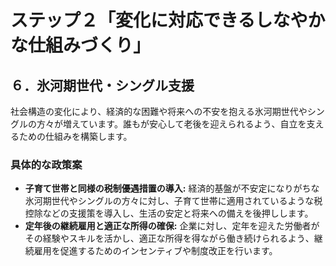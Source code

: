 # ステップ２「変化に対応できるしなやかな仕組みづくり」
## ６．氷河期世代・シングル支援

社会構造の変化により、経済的な困難や将来への不安を抱える氷河期世代やシングルの方々が増えています。誰もが安心して老後を迎えられるよう、自立を支えるための仕組みを構築します。

### 具体的な政策案

*   **子育て世帯と同様の税制優遇措置の導入:** 経済的基盤が不安定になりがちな氷河期世代やシングルの方々に対し、子育て世帯に適用されているような税控除などの支援策を導入し、生活の安定と将来への備えを後押しします。
*   **定年後の継続雇用と適正な所得の確保:** 企業に対し、定年を迎えた労働者がその経験やスキルを活かし、適正な所得を得ながら働き続けられるよう、継続雇用を促進するためのインセンティブや制度改正を行います。